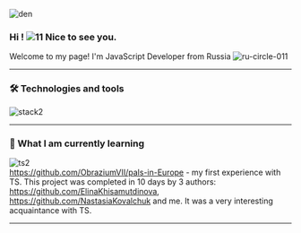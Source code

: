 
![den](https://user-images.githubusercontent.com/77483722/134232053-fe063ac1-1513-46f1-9236-caf9024c6133.gif)
### Hi ! ![11](https://user-images.githubusercontent.com/77483722/134227723-ca1fd63f-eb9f-4954-b492-3b17478da874.gif) Nice to see you.
Welcome to my page!
I'm JavaScript Developer from Russia   ![ru-circle-011](https://user-images.githubusercontent.com/77483722/134236019-31e4cba2-ca1e-4dc2-b34e-c49beb39b1eb.png)
***
### 🛠  Technologies and tools
![stack2](https://user-images.githubusercontent.com/77483722/134241046-a3797036-a79e-430d-b170-8a3d03926211.png)
***
### 📖 What I am currently learning 
![ts2](https://user-images.githubusercontent.com/77483722/134290624-54f30c77-e942-46eb-82d4-4dc9dbe592c8.png)  
https://github.com/ObraziumVII/pals-in-Europe - my first experience with TS. This project was completed in 10 days by 3 authors: https://github.com/ElinaKhisamutdinova, https://github.com/NastasiaKovalchuk and me. It was a very interesting acquaintance with TS.
***


<!--
**ObraziumVII/ObraziumVII** is a ✨ _special_ ✨ repository because its `README.md` (this file) appears on your GitHub profile.



Here are some ideas to get you started:

- 🔭 I’m currently working on ...
- 🌱 I’m currently learning ...
- 👯 I’m looking to collaborate on ...
- 🤔 I’m looking for help with ...
- 💬 Ask me about ...
- 📫 How to reach me: ...
- 😄 Pronouns: ...
- ⚡ Fun fact: ...
-->
